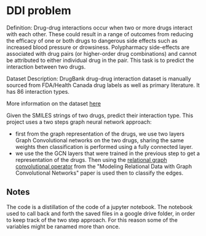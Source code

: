 # DDI problem
Definition: Drug-drug interactions occur when two or more drugs interact with each other. These could result in a range of outcomes from reducing the efficacy of one or both drugs to dangerous side effects such as increased blood pressure or drowsiness. Polypharmacy side-effects are associated with drug pairs (or higher-order drug combinations) and cannot be attributed to either individual drug in the pair. This task is to predict the interaction between two drugs.

Dataset Description: DrugBank drug-drug interaction dataset is manually sourced from FDA/Health Canada drug labels as well as primary literature. It has 86 interaction types.

More information on the dataset [here](https://tdcommons.ai/multi_pred_tasks/ddi)

Given the SMILES strings of two drugs, predict their interaction type. This project uses a two steps graph neural network approach:
<ul>
 <li>first from the graph representation of the drugs, we use two layers Graph Convolutional networks on the two drugs, sharing the same weights
 then classification is performed using a fully connected layer.</li>
 <li>we use the the GCN layers that were trained in the previous step to get a representation of the drugs. Then using
 the <a href="https://pytorch-geometric.readthedocs.io/en/latest/generated/torch_geometric.nn.conv.RGCNConv.html">relational graph convolutional operator</a>
 from the "Modeling Relational Data with Graph Convolutional Networks" paper is used then to classify the edges.</li>
 </ul>

## Notes
The code is a distillation of the code of a jupyter notebook. The notebook used to call back and forth the saved files in a google drive folder, in order to keep track of the two step approach.
For this reason some of the variables might be ranamed more than once.
